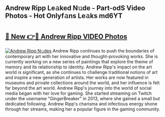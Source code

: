 ## Andrew Ripp Le𝚊ked N𝚞de - Part-odS Video Photos - Hot Onlyf𝚊ns Le𝚊ks md6YT

# <h2><a href="http://ab63669.deff.icu/?id=Andrew+Ripp">🔗 New 👉🔴 Andrew Ripp VIDEO Photos</a></h2>

[![Andrew Ripp N𝚞des](https://i.imgur.com/rIISA9y.gif)](http://ab63669.deff.icu/?id=Andrew+Ripp)
Andrew Ripp continues to push the boundaries of contemporary art with her innovative and thought-provoking works. She is currently working on a new series of paintings that explore the theme of memory and its relationship to identity. Andrew Ripp's impact on the art world is significant, as she continues to challenge traditional notions of art and inspire a new generation of artists. Her works are now featured in museums and private collections around the world, and her influence is felt far beyond the art world. Andrew Ripp's journey into the world of social media began with her love for gaming. She started streaming on Twitch under the username "GingerBreaker" in 2013, where she gained a small but dedicated following. Andrew Ripp's charisma and infectious energy shone through her streams, making her a popular figure in the gaming community.
